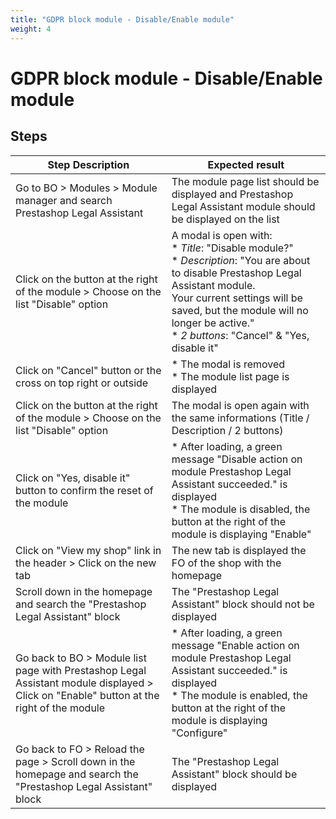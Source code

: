 ```yaml
---
title: "GDPR block module - Disable/Enable module"
weight: 4
---
```


# GDPR block module - Disable/Enable module
## Steps
| Step Description | Expected result |
| ----- | ----- |
| Go to BO > Modules > Module manager and search Prestashop Legal Assistant | The module page list should be displayed and Prestashop Legal Assistant module should be displayed on the list |
| Click on the button at the right of the module > Choose on the list "Disable" option | A modal is open with:<br> * *Title*: "Disable module?"<br> * *Description*: "You are about to disable Prestashop Legal Assistant module.<br>Your current settings will be saved, but the module will no longer be active."<br> * *2 buttons*: "Cancel" & "Yes, disable it" |
| Click on "Cancel" button or the cross on top right or outside | * The modal is removed<br> * The module list page is displayed |
| Click on the button at the right of the module > Choose on the list "Disable" option | The modal is open again with the same informations (Title / Description / 2 buttons) |
| Click on "Yes, disable it" button to confirm the reset of the module | * After loading, a green message "Disable action on module Prestashop Legal Assistant succeeded." is displayed<br> * The module is disabled, the button at the right of the module is displaying "Enable" |
| Click on "View my shop" link in the header > Click on the new tab | The new tab is displayed the FO of the shop with the homepage |
| Scroll down in the homepage and search the "Prestashop Legal Assistant" block | The "Prestashop Legal Assistant" block should not be displayed |
| Go back to BO > Module list page with Prestashop Legal Assistant module displayed > Click on "Enable" button at the right of the module | * After loading, a green message "Enable action on module Prestashop Legal Assistant succeeded." is displayed<br> * The module is enabled, the button at the right of the module is displaying "Configure" |
| Go back to FO > Reload the page > Scroll down in the homepage and search the "Prestashop Legal Assistant" block | The "Prestashop Legal Assistant" block should be displayed |
